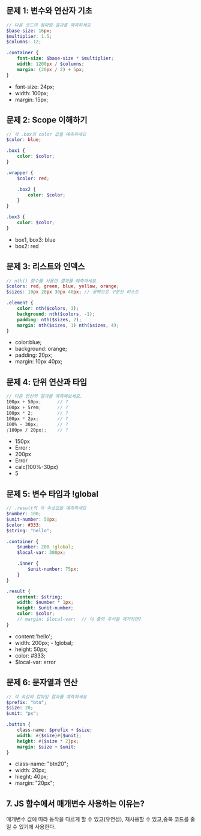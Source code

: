 ## 문제 1: 변수와 연산자 기초

```scss
// 다음 코드의 컴파일 결과를 예측하세요
$base-size: 16px;
$multiplier: 1.5;
$columns: 12;

.container {
    font-size: $base-size * $multiplier;
    width: 1200px / $columns;
    margin: (20px / 2) + 5px;
}
```

-   font-size: 24px;
-   width: 100px;
-   margin: 15px;

## 문제 2: Scope 이해하기

```scss
// 각 .box의 color 값을 예측하세요
$color: blue;

.box1 {
    color: $color;
}

.wrapper {
    $color: red;

    .box2 {
        color: $color;
    }
}

.box3 {
    color: $color;
}
```

-   box1, box3: blue
-   box2: red

## 문제 3: 리스트와 인덱스

```scss
// nth() 함수를 사용한 결과를 예측하세요
$colors: red, green, blue, yellow, orange;
$sizes: 10px 20px 30px 40px; // 공백으로 구분된 리스트

.element {
    color: nth($colors, 3);
    background: nth($colors, -1);
    padding: nth($sizes, 2);
    margin: nth($sizes, 1) nth($sizes, 4);
}
```

-   color:blue;
-   background: orange;
-   padding: 20px;
-   margin: 10px 40px;

## 문제 4: 단위 연산과 타입

```scss
// 다음 연산의 결과를 예측해보세요.
100px + 50px;      // ?
100px + 5rem;      // ?
100px * 2;         // ?
100px * 2px;       // ?
100% - 30px;       // ?
(100px / 20px);    // ?
```

-   150px
-   Error :
-   200px
-   Error
-   calc(100%-30px)
-   5

## 문제 5: 변수 타입과 !global

```scss
// .result의 각 속성값을 예측하세요
$number: 100;
$unit-number: 50px;
$color: #333;
$string: "hello";

.container {
    $number: 200 !global;
    $local-var: 300px;

    .inner {
        $unit-number: 75px;
    }
}

.result {
    content: $string;
    width: $number * 1px;
    height: $unit-number;
    color: $color;
    // margin: $local-var;  // 이 줄의 주석을 제거하면?
}
```

-   content:'hello';
-   width: 200px; - !global;
-   height: 50px;
-   color: #333;
-   $local-var: error

## 문제 6: 문자열과 연산

```scss
// 각 속성의 컴파일 결과를 예측하세요
$prefix: "btn";
$size: 20;
$unit: "px";

.button {
    class-name: $prefix + $size;
    width: #{$size}#{$unit};
    height: #{$size * 2}px;
    margin: $size + $unit;
}
```

-   class-name: "btn20";
-   width: 20px;
-   hieght: 40px;
-   margin: "20px";

## 7. JS 함수에서 매개변수 사용하는 이유는?

매개변수 값에 따라 동작을 다르게 할 수 있고(유연성), 재사용할 수 있고,중복 코드를 줄일 수 있기에 사용한다.

